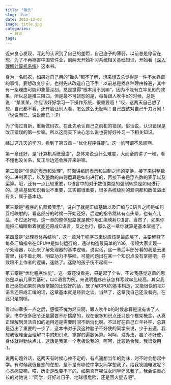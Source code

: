 ```yaml
---
title: "锄头"
slug: 'hoe'
date: 2012-12-07
image: title.jpg
categories:
  - 日记
tags:
---
```


近来良心发现，深刻的认识到了自己的差距，自己底子的薄弱，以前总是停留在想，为了不再祸害中国软件业，前两天开始补习系统相关基础知识，开始看《[深入理解计算机系统](http://book.douban.com/subject/5333562/)》这本书。

身为一名码农，如果对自己用的“锄头”都不了解，想来想去总觉得是一件不太靠谱的事情。要想改变宇宙，也得先从改造自己下手！以前总是找各种理由躲避，其中有一条理由可能印象最深刻，总是觉得“根本用不到嘛”，因为不能有立竿见影的效果，所以总是推三阻四。但是最不可饶恕的是，每每跟人吹牛b的时候，总是说：“某某某，你应该好好学习一下操作系统，很重要哦！”哎，这两天自己想了想，自己都不看，还有脸让别人看，怎么这么无耻啊！自己应该对自己千刀万剐！（说说而已，说说而已！:P）

为了悔过自新，重新做码农。在此先承认自己之前犯的错误。俗话说，认识错误是改正错误的第一步嘛。所以这两天下决心怎么说也要好好补习一下相关知识。

经过这几天的学习，看到了第五章－“优化程序性能”。这一帆可谓不风顺啊。

第一章还好，是“计算机系统漫游”，总体来说没什么难度，大而全的讲了一堆，看不懂也没关系，反正后边还会展开来讲嘛。

第二章是“信息的表示和处理”，前面讲编码表示和进制之间的变换，接下来讲整数的二进制表示，以及整数的四则运算是如何进行的，再接下来是浮点数的表示以及运算。哦，还有一点比较重要，C语言中的对于数值类型的强制转换是如何进行的。这些基础知识看似不重要，其实都很重要，很多系统级别的漏洞都和数值溢出有关，属于基本功。

第三章是“程序的机器级表示”，说白了就是汇编基础以及汇编与C语言之间是如何互相映射的，看这部分的时候一开始还好，后边的指令跳转有点头晕，也有点儿乱，不过还好吧，这一章的整体思路就是教你用汇编映射C语言。当然了，如果你能把汇编眼瞅着就能还原成C语言，反之也行，那么这一章你就算是基本掌握了。

第四章是“处理器体系结构”，这一章对于程序员来说应该是最底层了，主要解释了每条汇编指令在CPU中是如何运行的，通过构造最简单的Y86，带领大家实现一个处理器，以此来了解处理器的基本逻辑。说实话，这一章后半部分看的我是云里雾里，找不着北啊，明显功力不够哇。可能问题出在某一个知识点没有掌握吧，导致跟不上作者的逻辑，迷路了。迷路的孩子伤不起啊～ 

第五章是“优化程序性能”，这一章还没看完，只是起了个头，不过我感觉这章的思路是以前几章为基础，以C语言为例，来说明程序应该怎样写效率比较高。其实我自己感觉如果前两章掌握的比较好的话，既了解CPU的基本构造，又能很快的把C语言还原成汇编的话，这章基本就是经验之谈。当然了，这章我自己还没看完，在此只是胡喷。

看过四章多一点之后，感慨不愧为经典啊，跟人吹牛b的时候总算是没有害了人家。书中很多细节还是需要不断揣摩的，现在很多知识点还只是个框架概念，从真正理解到灵活自如的运用还是需要时间不断消化啊。不过好在自己亡羊补牢，总算是迈出了重要的一步了，这本书对于我这种脑子不好使的同学来说，少于五遍，我想我很难全面理解书中的知识点，掌握的遍数另算。呵呵，没办法，脑子不好使，身体就得勤快点儿，这话是我第一个老板说我的，呵呵，比较适合我，我很受用 :)。

说两句题外话，这两天有时候心神不定的，有点遥想当年的韵味，时不时会想起中学。有时候我很自恋的在想，是不是有哪位中学女同学想我了，给我发脑电波呢？心灵感应嘛。哎，历史是改变不了的，如果真有哪位女同学怀念我了，我会语重心长的对她说：“同学，好好过日子。地球很危险，还是回火星去吧”。

